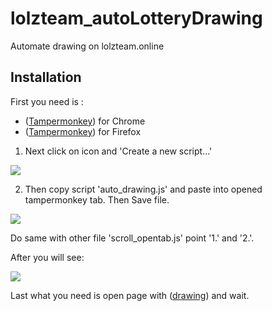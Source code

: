 # lolzteam_autoLotteryDrawing
Automate drawing on lolzteam.online

## Installation
First you need is :
- ([Tampermonkey](https://chrome.google.com/webstore/detail/tampermonkey/dhdgffkkebhmkfjojejmpbldmpobfkfo)) for Chrome
- ([Tampermonkey](https://addons.mozilla.org/ru/firefox/addon/tampermonkey/)) for Firefox



1) Next click on icon and 'Create a new script...'

<img src="https://i.imgur.com/isvTZXc.png">

2) Then copy script 'auto_drawing.js' and paste into opened tampermonkey tab. Then Save file.  

<img src="https://i.imgur.com/qpNaODu.png">

Do same with other file 'scroll_opentab.js' point '1.' and '2.'.

After you will see: 

<img src="https://i.imgur.com/7jwp7nL.png">

Last what you need is open page with ([drawing](https://lolzteam.online/forums/contests/)) and wait.






